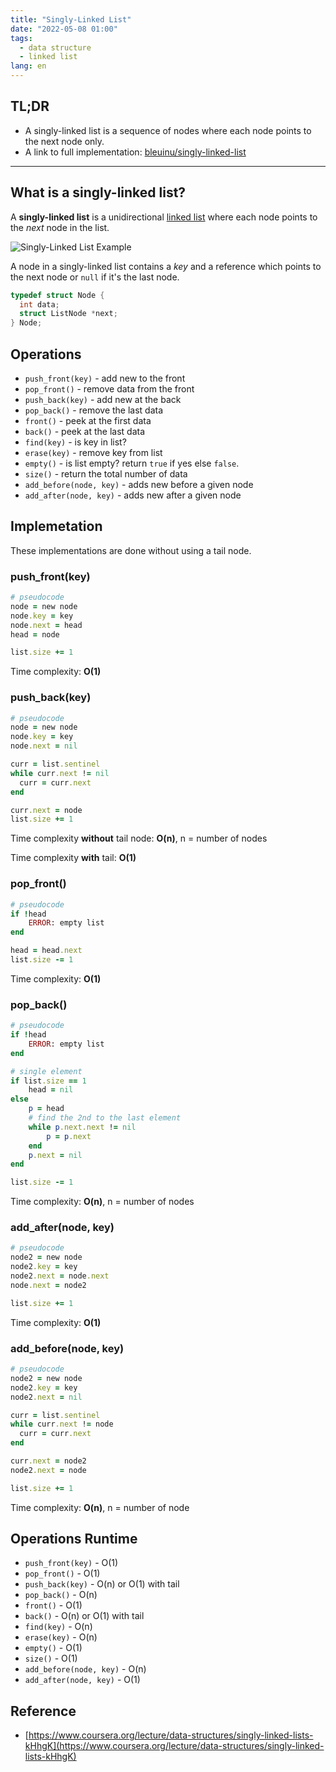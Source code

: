 ```yaml
---
title: "Singly-Linked List"
date: "2022-05-08 01:00"
tags: 
  - data structure
  - linked list
lang: en
---
```


## TL;DR
- A singly-linked list is a sequence of nodes where each node points to the next node only.
- A link to full implementation: [bleuinu/singly-linked-list](https://github.com/bleuinu/DataStructures-and-Algorithms/tree/main/02-linkedlists/singly-linked-list)

---

## What is a singly-linked list?
A **singly-linked list** is a unidirectional [linked list](../en//what-is-linked-list) where each node points to the *next* node in the list.

![Singly-Linked List Example](/images/posts/what-is-linked-list/linkedlist-example.png)

A node in a singly-linked list contains a *key* and a reference which points to the next node or `null` if it's the last node.

```c
typedef struct Node {
  int data;
  struct ListNode *next;
} Node;
```

## Operations
- `push_front(key)` - add new to the front
- `pop_front()` - remove data from the front
- `push_back(key)` - add new at the back
- `pop_back()` - remove the last data
- `front()` - peek at the first data
- `back()` - peek at the last data
- `find(key)` - is key in list?
- `erase(key)` - remove key from list
- `empty()` - is list empty? return `true` if yes else `false`.
- `size()` - return the total number of data
- `add_before(node, key)` - adds new before a given node
- `add_after(node, key)` - adds new after a given node

## Implemetation
These implementations are done without using a tail node.

### push_front(key)
```rb
# pseudocode
node = new node
node.key = key
node.next = head
head = node

list.size += 1
```

Time complexity: **O(1)**

### push_back(key)
```rb
# pseudocode
node = new node
node.key = key
node.next = nil

curr = list.sentinel
while curr.next != nil
  curr = curr.next
end

curr.next = node
list.size += 1
```

Time complexity **without** tail node: **O(n)**, n = number of nodes

Time complexity **with** tail: **O(1)**

### pop_front()
```rb
# pseudocode
if !head
	ERROR: empty list
end

head = head.next
list.size -= 1
```

Time complexity: **O(1)**

### pop_back()
```rb
# pseudocode
if !head 
	ERROR: empty list
end

# single element
if list.size == 1
	head = nil
else
	p = head
	# find the 2nd to the last element
	while p.next.next != nil
		p = p.next
	end
	p.next = nil
end

list.size -= 1
```

Time complexity: **O(n)**, n = number of nodes


### add_after(node, key)
```rb
# pseudocode
node2 = new node
node2.key = key
node2.next = node.next
node.next = node2

list.size += 1
```

Time complexity: **O(1)**

### add_before(node, key)
```rb
# pseudocode
node2 = new node
node2.key = key
node2.next = nil

curr = list.sentinel
while curr.next != node
  curr = curr.next
end

curr.next = node2
node2.next = node

list.size += 1
```

Time complexity: **O(n)**, n = number of node

## Operations Runtime
- `push_front(key)` - O(1)
- `pop_front()` -  O(1)
- `push_back(key)` -  O(n) or O(1) with tail
- `pop_back()` - O(n)
- `front()` -  O(1)
- `back()` -  O(n) or O(1) with tail
- `find(key)` -  O(n)
- `erase(key)` - O(n)
- `empty()` - O(1)
- `size()` - O(1)
- `add_before(node, key)` - O(n)
- `add_after(node, key)` - O(1)

## Reference
- [https://www.coursera.org/lecture/data-structures/singly-linked-lists-kHhgK](https://www.coursera.org/lecture/data-structures/singly-linked-lists-kHhgK)